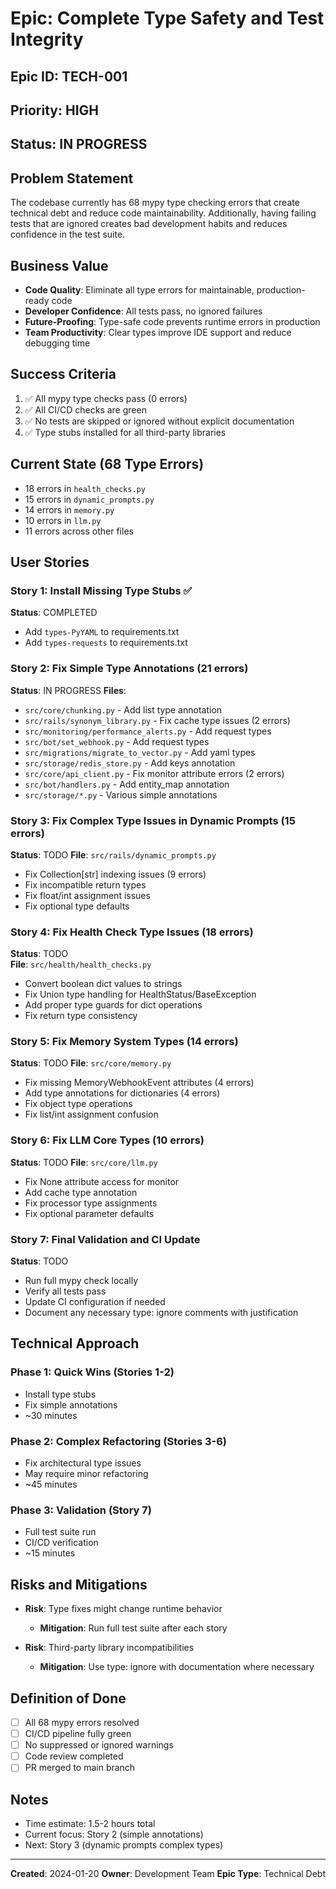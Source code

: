 # Epic: Complete Type Safety and Test Integrity

## Epic ID: TECH-001
## Priority: HIGH
## Status: IN PROGRESS

## Problem Statement
The codebase currently has 68 mypy type checking errors that create technical debt and reduce code maintainability. Additionally, having failing tests that are ignored creates bad development habits and reduces confidence in the test suite.

## Business Value
- **Code Quality**: Eliminate all type errors for maintainable, production-ready code
- **Developer Confidence**: All tests pass, no ignored failures
- **Future-Proofing**: Type-safe code prevents runtime errors in production
- **Team Productivity**: Clear types improve IDE support and reduce debugging time

## Success Criteria
1. ✅ All mypy type checks pass (0 errors)
2. ✅ All CI/CD checks are green
3. ✅ No tests are skipped or ignored without explicit documentation
4. ✅ Type stubs installed for all third-party libraries

## Current State (68 Type Errors)
- 18 errors in `health_checks.py`
- 15 errors in `dynamic_prompts.py`  
- 14 errors in `memory.py`
- 10 errors in `llm.py`
- 11 errors across other files

## User Stories

### Story 1: Install Missing Type Stubs ✅
**Status**: COMPLETED
- Add `types-PyYAML` to requirements.txt
- Add `types-requests` to requirements.txt

### Story 2: Fix Simple Type Annotations (21 errors)
**Status**: IN PROGRESS
**Files**:
- `src/core/chunking.py` - Add list type annotation
- `src/rails/synonym_library.py` - Fix cache type issues (2 errors)
- `src/monitoring/performance_alerts.py` - Add request types
- `src/bot/set_webhook.py` - Add request types
- `src/migrations/migrate_to_vector.py` - Add yaml types
- `src/storage/redis_store.py` - Add keys annotation
- `src/core/api_client.py` - Fix monitor attribute errors (2 errors)
- `src/bot/handlers.py` - Add entity_map annotation
- `src/storage/*.py` - Various simple annotations

### Story 3: Fix Complex Type Issues in Dynamic Prompts (15 errors)
**Status**: TODO
**File**: `src/rails/dynamic_prompts.py`
- Fix Collection[str] indexing issues (9 errors)
- Fix incompatible return types
- Fix float/int assignment issues
- Fix optional type defaults

### Story 4: Fix Health Check Type Issues (18 errors)
**Status**: TODO  
**File**: `src/health/health_checks.py`
- Convert boolean dict values to strings
- Fix Union type handling for HealthStatus/BaseException
- Add proper type guards for dict operations
- Fix return type consistency

### Story 5: Fix Memory System Types (14 errors)
**Status**: TODO
**File**: `src/core/memory.py`
- Fix missing MemoryWebhookEvent attributes (4 errors)
- Add type annotations for dictionaries (4 errors)
- Fix object type operations
- Fix list/int assignment confusion

### Story 6: Fix LLM Core Types (10 errors)
**Status**: TODO
**File**: `src/core/llm.py`
- Fix None attribute access for monitor
- Add cache type annotation
- Fix processor type assignments
- Fix optional parameter defaults

### Story 7: Final Validation and CI Update
**Status**: TODO
- Run full mypy check locally
- Verify all tests pass
- Update CI configuration if needed
- Document any necessary type: ignore comments with justification

## Technical Approach

### Phase 1: Quick Wins (Stories 1-2)
- Install type stubs
- Fix simple annotations
- ~30 minutes

### Phase 2: Complex Refactoring (Stories 3-6)  
- Fix architectural type issues
- May require minor refactoring
- ~45 minutes

### Phase 3: Validation (Story 7)
- Full test suite run
- CI/CD verification
- ~15 minutes

## Risks and Mitigations
- **Risk**: Type fixes might change runtime behavior
  - **Mitigation**: Run full test suite after each story
  
- **Risk**: Third-party library incompatibilities
  - **Mitigation**: Use type: ignore with documentation where necessary

## Definition of Done
- [ ] All 68 mypy errors resolved
- [ ] CI/CD pipeline fully green
- [ ] No suppressed or ignored warnings
- [ ] Code review completed
- [ ] PR merged to main branch

## Notes
- Time estimate: 1.5-2 hours total
- Current focus: Story 2 (simple annotations)
- Next: Story 3 (dynamic prompts complex types)

---

**Created**: 2024-01-20
**Owner**: Development Team
**Epic Type**: Technical Debt